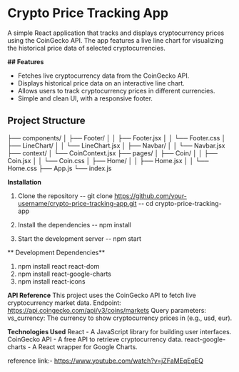 # Crypto Price Tracking App

A simple React application that tracks and displays cryptocurrency prices using the CoinGecko API. The app features a live line chart for visualizing the historical price data of selected cryptocurrencies.

**## Features**
- Fetches live cryptocurrency data from the CoinGecko API.
- Displays historical price data on an interactive line chart.
- Allows users to track cryptocurrency prices in different currencies.
- Simple and clean UI, with a responsive footer.

 ## Project Structure
├── components/
│   ├── Footer/
│   │   ├── Footer.jsx
│   │   └── Footer.css
│   ├── LineChart/
│   │   └── LineChart.jsx
│   ├── Navbar/
│   │   └── Navbar.jsx
├── context/
│   └── CoinContext.jsx
├── pages/
│   ├── Coin/
│   │   ├── Coin.jsx
│   │   └── Coin.css
│   ├── Home/
│   │   ├── Home.jsx
│   │   └── Home.css
├── App.js
└── index.js


**Installation**
1) Clone the repository
-- git clone https://github.com/your-username/crypto-price-tracking-app.git
-- cd crypto-price-tracking-app

2) Install the dependencies
-- npm install
   
3) Start the development server
-- npm start

** Development Dependencies**

 1) npm install react react-dom
 2) npm install react-google-charts
 3) npm install react-icons
    
**API Reference**
This project uses the CoinGecko API to fetch live cryptocurrency market data.
Endpoint: https://api.coingecko.com/api/v3/coins/markets
Query parameters:
vs_currency: The currency to show cryptocurrency prices in (e.g., usd, eur).

**Technologies Used**
React - A JavaScript library for building user interfaces.
CoinGecko API - A free API to retrieve cryptocurrency data.
react-google-charts - A React wrapper for Google Charts.

reference link:- https://www.youtube.com/watch?v=jZFaMEqEqEQ
